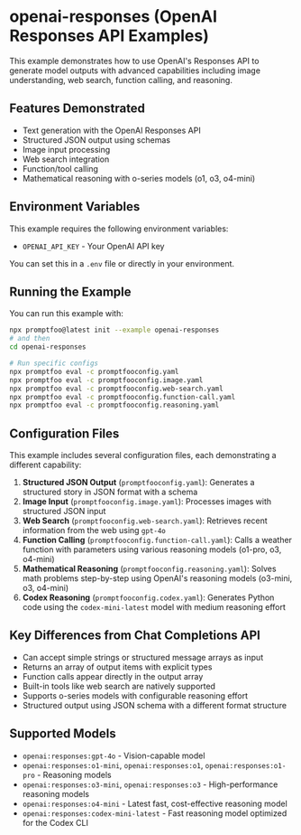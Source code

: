 # openai-responses (OpenAI Responses API Examples)

This example demonstrates how to use OpenAI's Responses API to generate model outputs with advanced capabilities including image understanding, web search, function calling, and reasoning.

## Features Demonstrated

- Text generation with the OpenAI Responses API
- Structured JSON output using schemas
- Image input processing
- Web search integration
- Function/tool calling
- Mathematical reasoning with o-series models (o1, o3, o4-mini)

## Environment Variables

This example requires the following environment variables:

- `OPENAI_API_KEY` - Your OpenAI API key

You can set this in a `.env` file or directly in your environment.

## Running the Example

You can run this example with:

```bash
npx promptfoo@latest init --example openai-responses
# and then
cd openai-responses

# Run specific configs
npx promptfoo eval -c promptfooconfig.yaml
npx promptfoo eval -c promptfooconfig.image.yaml
npx promptfoo eval -c promptfooconfig.web-search.yaml
npx promptfoo eval -c promptfooconfig.function-call.yaml
npx promptfoo eval -c promptfooconfig.reasoning.yaml
```

## Configuration Files

This example includes several configuration files, each demonstrating a different capability:

1. **Structured JSON Output** (`promptfooconfig.yaml`): Generates a structured story in JSON format with a schema
2. **Image Input** (`promptfooconfig.image.yaml`): Processes images with structured JSON input
3. **Web Search** (`promptfooconfig.web-search.yaml`): Retrieves recent information from the web using `gpt-4o`
4. **Function Calling** (`promptfooconfig.function-call.yaml`): Calls a weather function with parameters using various reasoning models (o1-pro, o3, o4-mini)
5. **Mathematical Reasoning** (`promptfooconfig.reasoning.yaml`): Solves math problems step-by-step using OpenAI's reasoning models (o3-mini, o3, o4-mini)
6. **Codex Reasoning** (`promptfooconfig.codex.yaml`): Generates Python code using the `codex-mini-latest` model with medium reasoning effort

## Key Differences from Chat Completions API

- Can accept simple strings or structured message arrays as input
- Returns an array of output items with explicit types
- Function calls appear directly in the output array
- Built-in tools like web search are natively supported
- Supports o-series models with configurable reasoning effort
- Structured output using JSON schema with a different format structure

## Supported Models

- `openai:responses:gpt-4o` - Vision-capable model
- `openai:responses:o1-mini`, `openai:responses:o1`, `openai:responses:o1-pro` - Reasoning models
- `openai:responses:o3-mini`, `openai:responses:o3` - High-performance reasoning models
- `openai:responses:o4-mini` - Latest fast, cost-effective reasoning model
- `openai:responses:codex-mini-latest` - Fast reasoning model optimized for the Codex CLI
